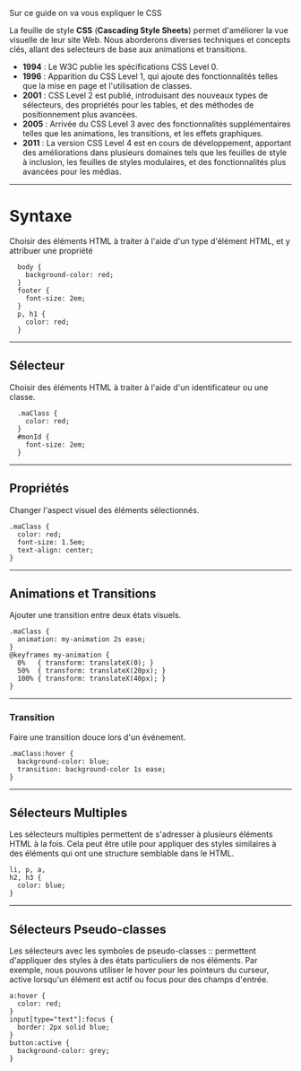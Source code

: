 Sur ce guide on va vous expliquer le CSS

La feuille de style **CSS** (__**Cascading Style Sheets**__) permet d'améliorer la vue visuelle de leur site Web. Nous aborderons diverses techniques et concepts clés, allant des selecteurs de base aux animations et transitions.

- **1994** : Le W3C publie les spécifications CSS Level 0.
- **1996** : Apparition du CSS Level 1, qui ajoute des fonctionnalités telles que la mise en page et l'utilisation de classes.
- **2001** : CSS Level 2 est publié, introduisant des nouveaux types de sélecteurs, des propriétés pour les tables, et des méthodes de positionnement plus avancées.
- **2005** : Arrivée du CSS Level 3 avec des fonctionnalités supplémentaires telles que les animations, les transitions, et les effets graphiques.
- **2011** : La version CSS Level 4 est en cours de développement, apportant des améliorations dans plusieurs domaines tels que les feuilles de style à inclusion, les feuilles de styles modulaires, et des fonctionnalités plus avancées pour les médias.

---

# **Syntaxe**
Choisir des éléments HTML à traiter à l'aide d'un type d'élément HTML, et y attribuer une propriété
```
  body {
    background-color: red;
  }
  footer {
    font-size: 2em;
  }
  p, h1 {
    color: red;
  }
```

---

## **Sélecteur**
Choisir des éléments HTML à traiter à l'aide d'un identificateur ou une classe.
```
  .maClass {
    color: red;
  }
  #monId {
    font-size: 2em;
  }
```

---

## **Propriétés**
Changer l'aspect visuel des éléments sélectionnés.
```
.maClass {
  color: red;
  font-size: 1.5em;
  text-align: center;
}
```

---

## **Animations et Transitions**
Ajouter une transition entre deux états visuels.
```
.maClass {
  animation: my-animation 2s ease;
}
@keyframes my-animation {
  0%   { transform: translateX(0); }
  50%  { transform: translateX(20px); }
  100% { transform: translateX(40px); }
}
```

---

### **Transition**
Faire une transition douce lors d'un événement.
```
.maClass:hover {
  background-color: blue;
  transition: background-color 1s ease;
}
```

---

## Sélecteurs Multiples
Les sélecteurs multiples permettent de s'adresser à plusieurs éléments HTML à la fois. Cela peut être utile pour appliquer des styles similaires à des éléments qui ont une structure semblable dans le HTML.
```
li, p, a, 
h2, h3 {
  color: blue;
}
```

---

## Sélecteurs Pseudo-classes
Les sélecteurs avec les symboles de pseudo-classes :: permettent d'appliquer des styles à des états particuliers de nos éléments. Par exemple, nous pouvons utiliser le hover pour les pointeurs du curseur, active lorsqu'un élément est actif ou focus pour des champs d'entrée.
```
a:hover {
  color: red;
}
input[type="text"]:focus {
  border: 2px solid blue;
}
button:active {
  background-color: grey;
}
```
